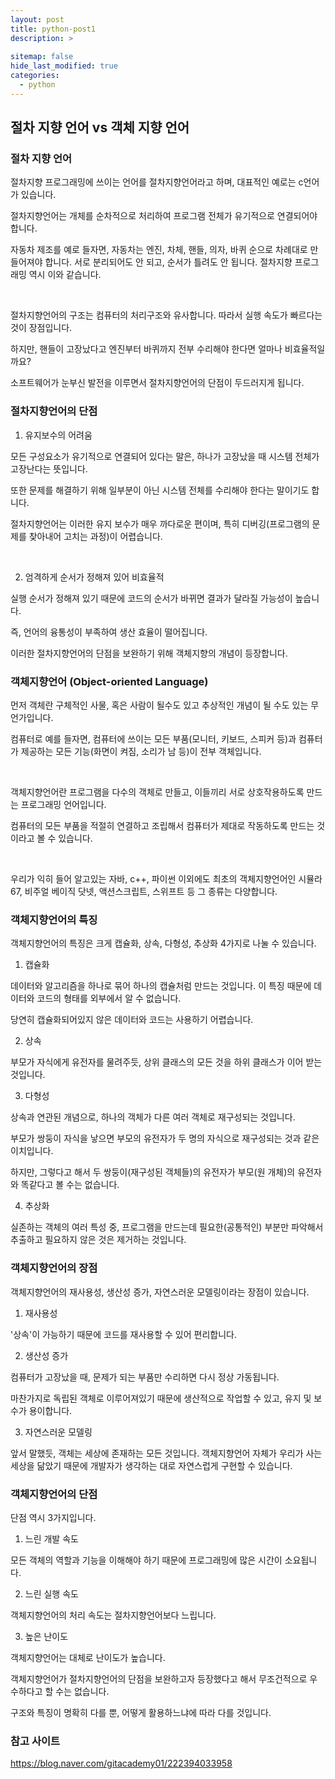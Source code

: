 ```yaml
---
layout: post
title: python-post1
description: >
  
sitemap: false
hide_last_modified: true
categories:
  - python
---
```


## 절차 지향 언어 vs 객체 지향 언어

### 절차 지향 언어

절차지향 프로그래밍에 쓰이는 언어를 절차지향언어라고 하며, 대표적인 예로는 c언어가 있습니다. 

절차지향언어는 개체를 순차적으로 처리하여 프로그램 전체가 유기적으로 연결되어야 합니다.

자동차 제조를 예로 들자면, 자동차는 엔진, 차체, 핸들, 의자, 바퀴 순으로 차례대로 만들어져야 합니다. 서로 분리되어도 안 되고, 순서가 틀려도 안 됩니다. 절차지향 프로그래밍 역시 이와 같습니다. 

​

절차지향언어의 구조는 컴퓨터의 처리구조와 유사합니다. 따라서 실행 속도가 빠르다는 것이 장점입니다.

하지만, 핸들이 고장났다고 엔진부터 바퀴까지 전부 수리해야 한다면 얼마나 비효율적일까요?

소프트웨어가 눈부신 발전을 이루면서 절차지향언어의 단점이 두드러지게 됩니다. 

### 절차지향언어의 단점

1. 유지보수의 어려움

모든 구성요소가 유기적으로 연결되어 있다는 말은, 하나가 고장났을 때 시스템 전체가 고장난다는 뜻입니다. 

또한 문제를 해결하기 위해 일부분이 아닌 시스템 전체를 수리해야 한다는 말이기도 합니다. 

절차지향언어는 이러한 유지 보수가 매우 까다로운 편이며, 특히 디버깅(프로그램의 문제를 찾아내어 고치는 과정)이 어렵습니다.

​

2.  엄격하게 순서가 정해져 있어 비효율적

실행 순서가 정해져 있기 때문에 코드의 순서가 바뀌면 결과가 달라질 가능성이 높습니다. 

즉, 언어의 융통성이 부족하여 생산 효율이 떨어집니다. 


이러한 절차지향언어의 단점을 보완하기 위해 객체지향의 개념이 등장합니다.

### 객체지향언어 (Object-oriented Language)

먼저 객체란 구체적인 사물, 혹은 사람이 될수도 있고 추상적인 개념이 될 수도 있는 무언가입니다. 

컴퓨터로 예를 들자면, 컴퓨터에 쓰이는 모든 부품(모니터, 키보드, 스피커 등)과 컴퓨터가 제공하는 모든 기능(화면이 켜짐, 소리가 남 등)이 전부 객체입니다.

​

객체지향언어란 프로그램을 다수의 객체로 만들고, 이들끼리 서로 상호작용하도록 만드는 프로그래밍 언어입니다. 

컴퓨터의 모든 부품을 적절히 연결하고 조립해서 컴퓨터가 제대로 작동하도록 만드는 것이라고 볼 수 있습니다. 

​

우리가 익히 들어 알고있는 자바, c++, 파이썬 이외에도 최초의 객체지향언어인 시뮬라67, 비주얼 베이직 닷넷, 액션스크립트, 스위프트 등 그 종류는 다양합니다. 

### 객체지향언어의 특징

객체지향언어의 특징은 크게 캡슐화, 상속, 다형성, 추상화 4가지로 나눌 수 있습니다. 

1. 캡슐화

데이터와 알고리즘을 하나로 묶어 하나의 캡슐처럼 만드는 것입니다. 이 특징 때문에 데이터와 코드의 형태를 외부에서 알 수 없습니다. 

당연히 캡슐화되어있지 않은 데이터와 코드는 사용하기 어렵습니다.

2. 상속

부모가 자식에게 유전자를 물려주듯, 상위 클래스의 모든 것을 하위 클래스가 이어 받는 것입니다. 

3. 다형성

상속과 연관된 개념으로, 하나의 객체가 다른 여러 객체로 재구성되는 것입니다. 

부모가 쌍둥이 자식을 낳으면 부모의 유전자가 두 명의 자식으로 재구성되는 것과 같은 이치입니다. 

하지만, 그렇다고 해서 두 쌍둥이(재구성된 객체들)의 유전자가 부모(원 개체)의 유전자와 똑같다고 볼 수는 없습니다. 

4. 추상화

실존하는 객체의 여러 특성 중, 프로그램을 만드는데 필요한(공통적인) 부분만 파악해서 추출하고 필요하지 않은 것은 제거하는 것입니다. 

### 객체지향언어의 장점

객체지향언어의 재사용성, 생산성 증가, 자연스러운 모델링이라는 장점이 있습니다. 

1. 재사용성

'상속'이 가능하기 때문에 코드를 재사용할 수 있어 편리합니다. 

2. 생산성 증가

컴퓨터가 고장났을 때, 문제가 되는 부품만 수리하면 다시 정상 가동됩니다.

마찬가지로 독립된 객체로 이루어져있기 때문에 생산적으로 작업할 수 있고, 유지 및 보수가 용이합니다.

3. 자연스러운 모델링

앞서 말했듯, 객체는 세상에 존재하는 모든 것입니다. 객체지향언어 자체가 우리가 사는 세상을 닮았기 때문에 개발자가 생각하는 대로 자연스럽게 구현할 수 있습니다. 


### 객체지향언어의 단점

단점 역시 3가지입니다. 


1. 느린 개발 속도

모든 객체의 역할과 기능을 이해해야 하기 때문에 프로그래밍에 많은 시간이 소요됩니다. 

2. 느린 실행 속도

객체지향언어의 처리 속도는 절차지향언어보다 느립니다. 

3. 높은 난이도

객체지향언어는 대체로 난이도가 높습니다.  

객체지향언어가 절차지향언어의 단점을 보완하고자 등장했다고 해서 무조건적으로 우수하다고 할 수는 없습니다. 

구조와 특징이 명확히 다를 뿐, 어떻게 활용하느냐에 따라 다를 것입니다. 

### 참고 사이트

https://blog.naver.com/gitacademy01/222394033958





